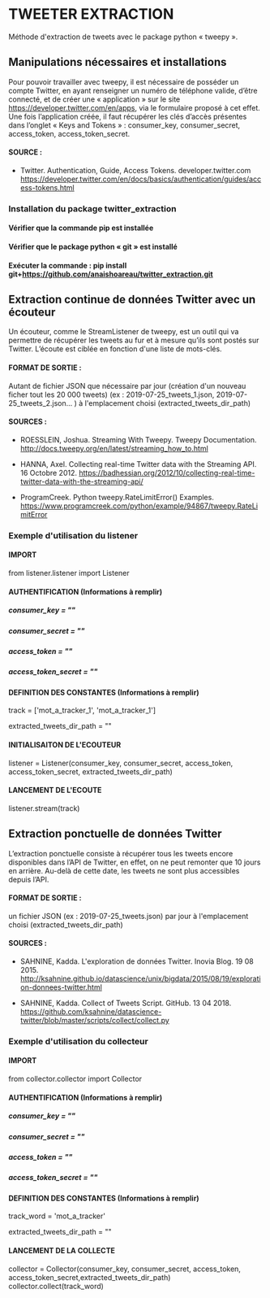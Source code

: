# TWEETER EXTRACTION

 Méthode d'extraction de tweets avec le package python « tweepy ».



## Manipulations nécessaires et installations

Pour pouvoir travailler avec tweepy, il est nécessaire de posséder un compte Twitter, 
en ayant renseigner un numéro de téléphone valide, d’être connecté, 
et de créer une « application » sur le site https://developer.twitter.com/en/apps, 
via le formulaire proposé à cet effet. Une fois l’application créée, il faut récupérer 
les clés d’accès présentes dans l’onglet « Keys and Tokens » : consumer_key, consumer_secret, 
access_token, access_token_secret.

#### SOURCE :

- Twitter. Authentication, Guide, Access Tokens. developer.twitter.com
https://developer.twitter.com/en/docs/basics/authentication/guides/access-tokens.html

### Installation du package twitter_extraction

#### Vérifier que la commande pip est installée
#### Vérifier que le package python « git » est installé
#### Exécuter la commande : pip install git+https://github.com/anaishoareau/twitter_extraction.git



## Extraction continue de données Twitter avec un écouteur

Un écouteur, comme le StreamListener de tweepy, est un outil qui va permettre de récupérer 
les tweets au fur et à mesure qu’ils sont postés sur Twitter. L’écoute est ciblée en fonction 
d'une liste de mots-clés.

#### FORMAT DE SORTIE :
Autant de fichier JSON que nécessaire par jour (création d'un nouveau ficher tout les 20 000 tweets)
(ex : 2019-07-25_tweets_1.json, 2019-07-25_tweets_2.json... ) à l'emplacement choisi (extracted_tweets_dir_path)

#### SOURCES :

- ROESSLEIN, Joshua. Streaming With Tweepy. Tweepy Documentation.
http://docs.tweepy.org/en/latest/streaming_how_to.html

- HANNA, Axel. Collecting real-time Twitter data with the Streaming API. 16 Octobre 2012.
https://badhessian.org/2012/10/collecting-real-time-twitter-data-with-the-streaming-api/

- ProgramCreek. Python tweepy.RateLimitError() Examples.
https://www.programcreek.com/python/example/94867/tweepy.RateLimitError


### Exemple d'utilisation du listener

#### IMPORT
from listener.listener import Listener

#### AUTHENTIFICATION (Informations à remplir)

##### consumer_key = ""
##### consumer_secret = ""
##### access_token = ""
##### access_token_secret = ""

#### DEFINITION DES CONSTANTES (Informations à remplir)
track = ['mot_a_tracker_1', 'mot_a_tracker_1']

extracted_tweets_dir_path = ""
 
#### INITIALISAITON DE L'ECOUTEUR
listener = Listener(consumer_key, consumer_secret, access_token, access_token_secret, extracted_tweets_dir_path)

#### LANCEMENT DE L'ECOUTE
listener.stream(track)



## Extraction ponctuelle de données Twitter

L’extraction ponctuelle consiste à récupérer tous les tweets encore disponibles dans l’API de Twitter, 
en effet, on ne peut remonter que 10 jours en arrière. Au-delà de cette date, les tweets ne sont plus 
accessibles depuis l’API. 

#### FORMAT DE SORTIE : 
un fichier JSON (ex : 2019-07-25_tweets.json) par jour 
à l'emplacement choisi (extracted_tweets_dir_path)

#### SOURCES :

- SAHNINE, Kadda. L'exploration de données Twitter. Inovia Blog. 19 08 2015. 
http://ksahnine.github.io/datascience/unix/bigdata/2015/08/19/exploration-donnees-twitter.html

- SAHNINE, Kadda. Collect of Tweets Script. GitHub. 13 04 2018. 
https://github.com/ksahnine/datascience-twitter/blob/master/scripts/collect/collect.py


### Exemple d'utilisation du collecteur

#### IMPORT 
from collector.collector import Collector

#### AUTHENTIFICATION (Informations à remplir)

##### consumer_key = ""
##### consumer_secret = ""
##### access_token = ""
##### access_token_secret = ""

#### DEFINITION DES CONSTANTES (Informations à remplir)
track_word = 'mot_a_tracker'

extracted_tweets_dir_path = ""

#### LANCEMENT DE LA COLLECTE
collector = Collector(consumer_key, consumer_secret, access_token, access_token_secret,extracted_tweets_dir_path)
collector.collect(track_word)
